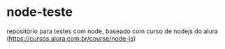 # node-teste
repositório para testes com node, baseado com curso de nodejs do alura (https://cursos.alura.com.br/course/node-js)
